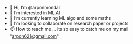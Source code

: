 - 👋 Hi, I’m @arponmondal
- 👀 I’m interested in ML,AI
- 🌱 I’m currently learning ML algo and some maths
- 💞️ I’m looking to collaborate on research paper or projects
- 📫 How to reach me ...
its so easy to catch me on my mail "arpon621@gmail.com" 
<!---
arponmondal/arponmondal is a ✨ special ✨ repository because its `README.md` (this file) appears on your GitHub profile.
You can click the Preview link to take a look at your changes.
--->
